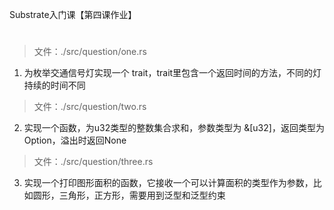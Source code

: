 
Substrate入门课【第四课作业】

#

> 文件：./src/question/one.rs
1. 为枚举交通信号灯实现一个 trait，trait里包含一个返回时间的方法，不同的灯持续的时间不同

> 文件：./src/question/two.rs
2. 实现一个函数，为u32类型的整数集合求和，参数类型为 &[u32]，返回类型为Option，溢出时返回None

> 文件：./src/question/three.rs
3. 实现一个打印图形面积的函数，它接收一个可以计算面积的类型作为参数，比如圆形，三角形，正方形，需要用到泛型和泛型约束